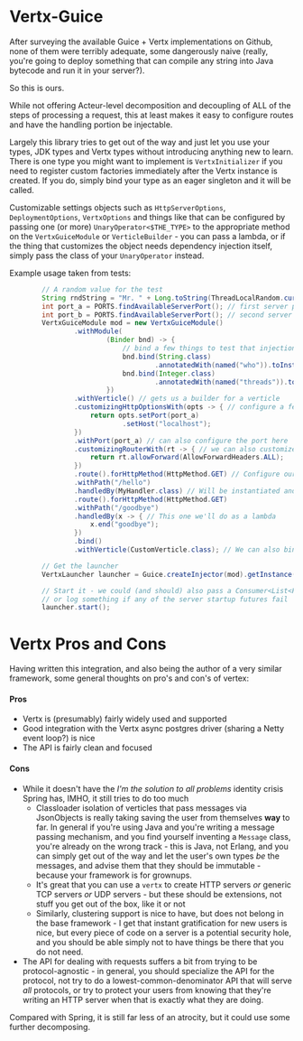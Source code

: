 Vertx-Guice
===========

After surveying the available Guice + Vertx implementations on Github, none of them
were terribly adequate, some dangerously naive (really, you're going to deploy something
that can compile any string into Java bytecode and run it in your server?).

So this is ours.

While not offering Acteur-level decomposition and decoupling of ALL of the steps of processing
a request, this at least makes it easy to configure routes and have the handling portion
be injectable.

Largely this library tries to get out of the way and just let you use your types, JDK types
and Vertx types without introducing anything new to learn.  There is one type you might
want to implement is `VertxInitializer` if you need to register custom factories immediately
after the Vertx instance is created.  If you do, simply bind your type as an eager singleton
and it will be called.

Customizable settings objects such as `HttpServerOptions`, `DeploymentOptions`, `VertxOptions` and
things like that can be configured by passing one (or more) `UnaryOperator<$THE_TYPE>` to the
appropriate method on the `VertxGuiceModule` or `VerticleBuilder` - you can pass a lambda,
or if the thing that customizes the object needs dependency injection itself, simply pass the
class of your `UnaryOperator` instead.

Example usage taken from tests:

```java
        // A random value for the test
        String rndString = "Mr. " + Long.toString(ThreadLocalRandom.current().nextLong(), 36);
        int port_a = PORTS.findAvailableServerPort(); // first server port
        int port_b = PORTS.findAvailableServerPort(); // second server port
        VertxGuiceModule mod = new VertxGuiceModule()
                .withModule(
                        (Binder bnd) -> {
                            // bind a few things to test that injection into handlers and configurers works
                            bnd.bind(String.class)
                                    .annotatedWith(named("who")).toInstance(rndString);
                            bnd.bind(Integer.class)
                                    .annotatedWith(named("threads")).toInstance(3);
                        })
                .withVerticle() // gets us a builder for a verticle
                .customizingHttpOptionsWith(opts -> { // configure a few things
                    return opts.setPort(port_a)
                            .setHost("localhost");
                })
                .withPort(port_a) // can also configure the port here
                .customizingRouterWith(rt -> { // we can also customize the router before it is used
                    return rt.allowForward(AllowForwardHeaders.ALL);
                })
                .route().forHttpMethod(HttpMethod.GET) // Configure our first route in this verticle
                .withPath("/hello")
                .handledBy(MyHandler.class) // Will be instantiated and injected
                .route().forHttpMethod(HttpMethod.GET)
                .withPath("/goodbye")
                .handledBy(x -> { // This one we'll do as a lambda
                    x.end("goodbye");
                })
                .bind()
                .withVerticle(CustomVerticle.class); // We can also bind a custom Verticle (second http port)

        // Get the launcher
        VertxLauncher launcher = Guice.createInjector(mod).getInstance(VertxLauncher.class);

        // Start it - we could (and should) also pass a Consumer<List<Future<String>>> and abort
        // or log something if any of the server startup futures fail
        launcher.start();
```

Vertx Pros and Cons
===================

Having written this integration, and also being the author of a very similar framework, some
general thoughts on pro's and con's of vertex:

#### Pros

 * Vertx is (presumably) fairly widely used and supported
 * Good integration with the Vertx async postgres driver (sharing a Netty event loop?) is nice
 * The API is fairly clean and focused

#### Cons

 * While it doesn't have the *I'm the solution to all problems* identity crisis Spring has, IMHO,
   it still tries to do too much
   * Classloader isolation of verticles that pass messages via JsonObjects is really taking saving the user
     from themselves **way** to far.  In general if you're using Java and you're writing a message passing
     mechanism, and you find yourself inventing a `Message` class, you're already on the wrong track - this
     is Java, not Erlang, and you can simply get out of the way and let the user's own types *be* the
     messages, and advise them that they should be immutable - because your framework is for grownups.
   * It's great that you can use a `vertx` to create HTTP servers *or* generic TCP servers *or* UDP
     servers - but these should be extensions, not stuff you get out of the box, like it or not
   * Similarly, clustering support is nice to have, but does not belong in the base framework - I get
     that instant gratification for new users is nice, but every piece of code on a server is a potential
     security hole, and you should be able simply not to have things be there that you do not need.
 * The API for dealing with requests suffers a bit from trying to be protocol-agnostic - in general,
   you should specialize the API for the protocol, not try to do a lowest-common-denominator API that
   will serve *all* protocols, or try to protect your users from knowing that they're writing an HTTP
   server when that is exactly what they are doing.

Compared with Spring, it is still far less of an atrocity, but it could use some further decomposing.
